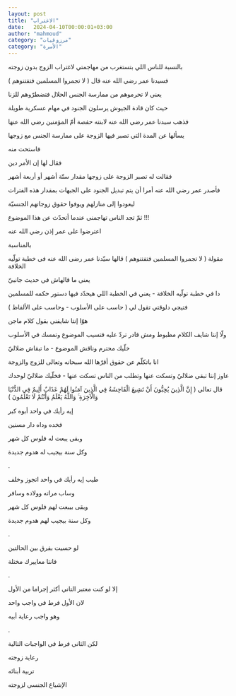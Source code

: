 ```yaml
---
layout: post
title: "الاغتراب"
date:   2024-04-10T00:00:01+03:00
author: "mahmoud"
category: "مرزوقيات"
category: "الأسرة"
---
```



بالنسبة للناس اللي بتستغرب من مهاجمتي لاغتراب الزوج بدون
زوجته

فسيدنا عمر رضي الله عنه قال ( لا تجمروا المسلمين
فتفتنوهم )

يعني لا تحرموهم من ممارسة الجنس الحلال فتضطرّوهم
للزنا




حيث كان قادة الجيوش يرسلون الجنود في مهام عسكرية
طويلة

فذهب سيدنا عمر رضي الله عنه لابنته حفصة أمّ المؤمنين رضي
الله عنها

يسألها عن المدة التي تصبر فيها الزوجة على ممارسة الجنس
مع زوجها

فاستحت منه




فقال لها إن الأمر دين

فقالت له تصبر الزوجة على زوجها مقدار ستّة أشهر أو أربعة
أشهر

فأصدر عمر رضي الله عنه أمرا أن يتم تبديل الجنود على
الجبهات بمقدار هذه الفترات

ليعودوا إلى منازلهم ويوفوا حقوق زوجاتهم الجنسيّة




ثمّ تجد الناس تهاجمني عندما أتحدّث عن هذا الموضوع
!!!

اعترضوا على عمر إذن رضي الله عنه




بالمناسبة

مقولة ( لا تجمروا المسلمين فتفتنوهم ) قالها سيّدنا عمر
رضي الله عنه في خطبة تولّيه الخلافة

يعني ما قالهاش في حديث جانبيّ

دا في خطبة تولّيه الخلافة - يعني في الخطبة اللي هيحدّد
فيها دستور حكمه للمسلمين




فتيجي دلوقتي تقول لي ( حاسب على الأسلوب - وحاسب على
الألفاظ )

هوّا إنتا شايفني بقول كلام ماجن

ولّا إنتا شايف الكلام مظبوط ومش قادر تردّ عليه فتسيب
الموضوع وتمسك في الأسلوب

خلّيك محترم وناقش الموضوع - ما تبقاش ضلاليّ




انا باتكلّم عن حقوق أقرّها الله سبحانه وتعالى للزوج
والزوجة

عاوز إنتا تبقى ضلاليّ وتسكت عنها وتطلب من الناس تسكت
عنها - فخلّيك ضلاليّ لوحدك




قال تعالى ( إِنَّ الَّذِينَ يُحِبُّونَ أَنْ تَشِيعَ الْفَاحِشَةُ فِي الَّذِينَ
آمَنُوا لَهُمْ عَذَابٌ أَلِيمٌ فِي الدُّنْيَا وَالْآخِرَةِ ۚ وَاللَّهُ يَعْلَمُ وَأَنْتُمْ لَا
تَعْلَمُونَ )

إيه رأيك في واحد أبوه كبر

فخده وداه دار مسنين

وبقى يبعت له فلوس كل شهر

وكل سنة بيجيب له هدوم جديدة

.

طيب إيه رأيك في واحد اتجوز وخلف

وساب مراته وولاده وسافر

وبقى بيبعت لهم فلوس كل شهر

وكل سنة بيجيب لهم هدوم جديدة

.

لو حسيت بفرق بين الحالتين

فانتا معاييرك مختلة

.

إلا لو كنت معتبر التاني أكثر إجراما من الأول

لان الأول فرط في واجب واحد

وهو واجب رعاية أبيه

.

لكن الثاني فرط في الواجبات التالية

رعاية زوجته

تربية أبنائه

الإشباع الجنسي لزوجته
